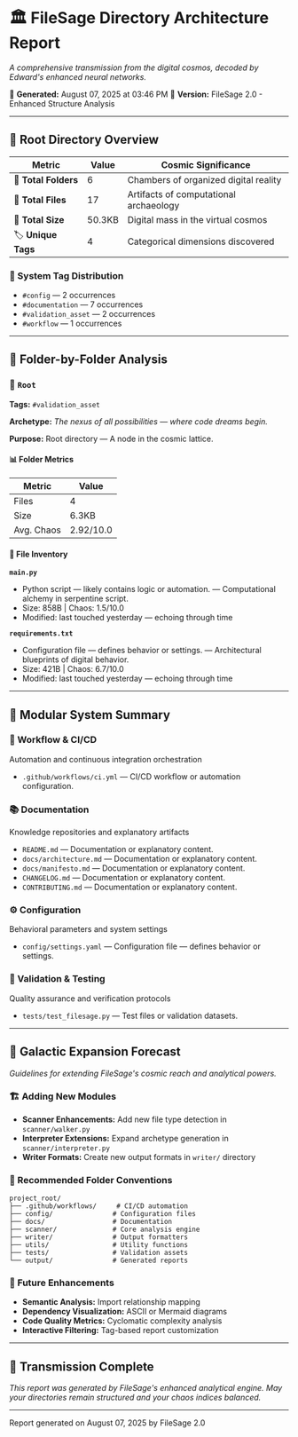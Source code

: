 # 🏛️ FileSage Directory Architecture Report

*A comprehensive transmission from the digital cosmos, decoded by Edward's enhanced neural networks.*

📅 **Generated:** August 07, 2025 at 03:46 PM
🔮 **Version:** FileSage 2.0 - Enhanced Structure Analysis

---

## 🌟 Root Directory Overview

| Metric | Value | Cosmic Significance |
|--------|-------|--------------------|
| 📁 **Total Folders** | 6 | Chambers of organized digital reality |
| 📄 **Total Files** | 17 | Artifacts of computational archaeology |
| 💾 **Total Size** | 50.3KB | Digital mass in the virtual cosmos |
| 🏷️ **Unique Tags** | 4 | Categorical dimensions discovered |

### 🔖 System Tag Distribution

- `#config` — 2 occurrences
- `#documentation` — 7 occurrences
- `#validation_asset` — 2 occurrences
- `#workflow` — 1 occurrences

---

## 📂 Folder-by-Folder Analysis

### 📁 `Root`

**Tags:** `#validation_asset`

**Archetype:** *The nexus of all possibilities — where code dreams begin.*

**Purpose:** Root directory — A node in the cosmic lattice.

#### 📊 Folder Metrics

| Metric | Value |
|--------|-------|
| Files | 4 |
| Size | 6.3KB |
| Avg. Chaos | 2.92/10.0 |

#### 📄 File Inventory

**`main.py`**

- Python script — likely contains logic or automation. — Computational alchemy in serpentine script.
- Size: 858B | Chaos: 1.5/10.0
- Modified: last touched yesterday — echoing through time

**`requirements.txt`**

- Configuration file — defines behavior or settings. — Architectural blueprints of digital behavior.
- Size: 421B | Chaos: 6.7/10.0
- Modified: last touched yesterday — echoing through time

---

## 🧬 Modular System Summary

### 🔄 Workflow & CI/CD

Automation and continuous integration orchestration

- `.github/workflows/ci.yml` — CI/CD workflow or automation configuration.

### 📚 Documentation

Knowledge repositories and explanatory artifacts

- `README.md` — Documentation or explanatory content.
- `docs/architecture.md` — Documentation or explanatory content.
- `docs/manifesto.md` — Documentation or explanatory content.
- `CHANGELOG.md` — Documentation or explanatory content.
- `CONTRIBUTING.md` — Documentation or explanatory content.

### ⚙️ Configuration

Behavioral parameters and system settings

- `config/settings.yaml` — Configuration file — defines behavior or settings.

### 🧪 Validation & Testing

Quality assurance and verification protocols

- `tests/test_filesage.py` — Test files or validation datasets.

---

## 🚀 Galactic Expansion Forecast

*Guidelines for extending FileSage's cosmic reach and analytical powers.*

### 🏗️ Adding New Modules

- **Scanner Enhancements:** Add new file type detection in `scanner/walker.py`
- **Interpreter Extensions:** Expand archetype generation in `scanner/interpreter.py`
- **Writer Formats:** Create new output formats in `writer/` directory

### 📁 Recommended Folder Conventions

```text
project_root/
├── .github/workflows/     # CI/CD automation
├── config/               # Configuration files
├── docs/                 # Documentation
├── scanner/              # Core analysis engine
├── writer/               # Output formatters
├── utils/                # Utility functions
├── tests/                # Validation assets
└── output/               # Generated reports
```

### 🔮 Future Enhancements

- **Semantic Analysis:** Import relationship mapping
- **Dependency Visualization:** ASCII or Mermaid diagrams
- **Code Quality Metrics:** Cyclomatic complexity analysis
- **Interactive Filtering:** Tag-based report customization

---

## 🌌 Transmission Complete

*This report was generated by FileSage's enhanced analytical engine.*
*May your directories remain structured and your chaos indices balanced.*

---

Report generated on August 07, 2025 by FileSage 2.0
